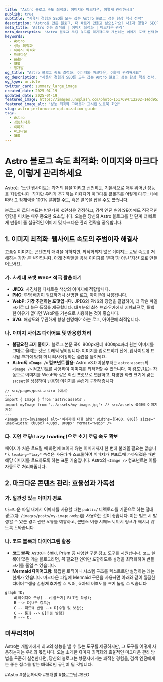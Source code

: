 ```yaml
---
title: "Astro 블로그 속도 최적화: 이미지와 마크다운, 이렇게 관리하세요"
publish: true
subtitle: "사용자 경험과 SEO를 모두 잡는 Astro 블로그 성능 향상 핵심 전략"
description: "Astro로 만든 블로그, 더 빠르게 만들고 싶으신가요? 사용자 경험과 SEO의 핵심인 웹사이트 로딩 속도를 극대화하는 이미지 최적화 및 마크다운 콘텐츠 관리 노하우를 공유합니다."
meta_title: "Astro 성능 최적화 | 이미지 최적화 | 마크다운 관리"
meta_description: "Astro 블로그 로딩 속도를 획기적으로 개선하는 이미지 포맷 선택(WebP), 리사이징, 지연 로딩 및 마크다운 콘텐츠 관리 전략에 대한 상세 가이드."
keywords:
  - Astro
  - 성능 최적화
  - 이미지 최적화
  - 마크다운
  - WebP
  - SEO
  - 웹개발
og_title: "Astro 블로그 속도 최적화: 이미지와 마크다운, 이렇게 관리하세요"
og_description: "사용자 경험과 SEO를 모두 잡는 Astro 블로그 성능 향상 핵심 전략. 이미지와 마크다운 관리 팁을 확인하세요."
og_type: article
twitter_card: summary_large_image
created_date: 2025-04-19
updated_date: 2025-04-19
featured_image: https://images.unsplash.com/photo-1517694712202-14dd9538aa97?q=80&w=2940&auto=format&fit=crop&ixlib=rb-4.0.3&ixid=M3wxMjA3fDB8MHxwaG90by1wYWdlfHx8fGVufDB8fHx8fA%3D%3D
featured_image_alt: "성능 최적화 그래프가 표시된 노트북 화면"
slug: astro-performance-optimization-guide
tags:
  - Astro
  - 성능최적화
  - 이미지
  - 마크다운
  - SEO
---
```


# Astro 블로그 속도 최적화: 이미지와 마크다운, 이렇게 관리하세요

Astro는 '느린 웹사이트는 과거의 유물'이라고 선언하듯, 기본적으로 매우 뛰어난 성능을 자랑합니다. 하지만 우리가 추가하는 이미지와 마크다운 콘텐츠를 어떻게 다루느냐에 따라 그 잠재력을 100% 발휘할 수도, 혹은 발목을 잡을 수도 있습니다.

블로그의 로딩 속도는 방문자의 첫인상을 결정하고, 검색 엔진 순위(SEO)에도 직접적인 영향을 미치는 매우 중요한 요소입니다. 오늘은 당신의 Astro 블로그를 한 단계 더 빠르게 만들어 줄 실용적인 이미지 및 마크다운 관리 전략을 공유합니다.

## 1. 이미지 최적화: 웹사이트 속도의 주범이자 해결사

고품질 이미지는 콘텐츠의 매력을 더하지만, 최적화되지 않은 이미지는 로딩 속도를 저해하는 가장 큰 원인입니다. 아래 전략들을 통해 이미지를 '문제'가 아닌 '자산'으로 만들어보세요.

### 가. 차세대 포맷 WebP 적극 활용하기

- **JPEG**: 사진처럼 다채로운 색상의 이미지에 적합합니다.
- **PNG**: 투명 배경이 필요하거나 선명한 로고, 아이콘에 사용됩니다.
- **WebP**: **가장 추천하는 포맷입니다.** JPEG와 PNG의 장점을 결합하여, 더 작은 파일 크기로 더 높은 품질을 제공합니다. 대부분의 최신 브라우저에서 지원되므로, 특별한 이유가 없다면 WebP를 기본으로 사용하는 것이 좋습니다.
- **SVG**: 해상도와 무관하게 항상 선명해야 하는 로고, 아이콘에 최적입니다.

### 나. 이미지 사이즈 다이어트 및 반응형 처리

- **불필요한 크기 줄이기**: 블로그 본문 폭이 800px인데 4000px짜리 원본 이미지를 그대로 올리는 것은 트래픽 낭비입니다. 이미지를 업로드하기 전에, 웹사이트에 표시될 크기에 맞춰 미리 리사이징하는 습관을 들이세요.
- **Astro의 `<Image />` 컴포넌트 활용**: Astro v3.0 이상부터는 `astro:assets`의 `<Image />` 컴포넌트를 사용하여 이미지를 최적화할 수 있습니다. 이 컴포넌트는 자동으로 이미지를 WebP와 같은 최신 포맷으로 변환하고, 다양한 화면 크기에 맞는 `srcset`을 생성하여 반응형 이미지를 손쉽게 구현해줍니다.

```astro
// src/pages/post.astro (예시)
---
import { Image } from 'astro:assets';
import myImage from '../assets/my-image.jpg'; // src/assets 폴더에 이미지 저장
---
<Image src={myImage} alt="이미지에 대한 설명" widths={[400, 800]} sizes="(max-width: 600px) 400px, 800px" format="webp" />
```

### 다. 지연 로딩(Lazy Loading)으로 초기 로딩 속도 확보

페이지가 처음 로드될 때 화면에 보이지 않는 이미지까지 한 번에 불러올 필요는 없습니다. `loading="lazy"` 속성은 사용자가 스크롤하여 이미지가 뷰포트에 가까워졌을 때만 해당 이미지를 로드하도록 하는 표준 기술입니다. Astro의 `<Image />` 컴포넌트는 이를 자동으로 처리해줍니다.

## 2. 마크다운 콘텐츠 관리: 효율성과 가독성

### 가. 일관성 있는 이미지 경로

마크다운 파일 내에서 이미지를 사용할 때는 `public/` 디렉토리를 기준으로 하는 절대 경로(예: `/images/posts/my-image.webp`)를 사용하는 것이 좋습니다. 이는 빌드 시 발생할 수 있는 경로 관련 오류를 예방하고, 콘텐츠 이동 시에도 이미지 링크가 깨지지 않도록 도와줍니다.

### 나. 코드 블록과 다이어그램 활용

- **코드 블록**: Astro는 Shiki, Prism 등 다양한 구문 강조 도구를 지원합니다. 코드 블록이 많은 기술 블로그라면, 꼭 필요한 언어만 포함하도록 설정을 최적화하여 번들 크기를 줄일 수 있습니다.
- **Mermaid 다이어그램**: 복잡한 로직이나 시스템 구조를 텍스트로만 설명하는 데는 한계가 있습니다. 마크다운 파일에 Mermaid 구문을 사용하면 아래와 같이 깔끔한 다이어그램을 손쉽게 추가할 수 있어, 독자의 이해도를 크게 높일 수 있습니다.

```mermaid
graph TD;
    A[아이디어 구상] -->|글쓰기| B(초안 작성);
    B --> C{내부 검토};
    C -- 피드백 반영 --> D[수정 및 보완];
    C -- 통과 --> E[최종 발행];
    D --> E;
```

## 마무리하며

Astro는 개발자에게 최고의 성능을 낼 수 있는 도구를 제공하지만, 그 도구를 어떻게 사용하는지는 우리의 몫입니다. 오늘 소개한 이미지 최적화와 효율적인 마크다운 관리 방법을 꾸준히 실천한다면, 당신의 블로그는 방문자에게는 쾌적한 경험을, 검색 엔진에게는 좋은 점수를 받는 매력적인 공간이 될 것입니다.

#Astro #성능최적화 #웹개발 #블로그팁 #SEO

```

```
